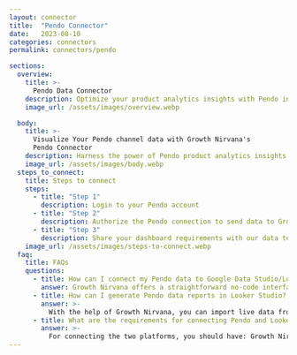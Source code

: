 ```yaml
---
layout: connector
title:  "Pendo Connector"
date:   2023-08-10
categories: connectors
permalink: connectors/pendo

sections:
  overview:
    title: >-
      Pendo Data Connector
    description: Optimize your product analytics insights with Pendo integration. Seamlessly merge user behavior data from Pendo with Looker Studio's analytical capabilities, unlocking insights that drive product optimization strategies, user experiences, and operational excellence.
    image_url: /assets/images/overview.webp

  body:
    title: >-
      Visualize Your Pendo channel data with Growth Nirvana's
      Pendo Connector
    description: Harness the power of Pendo product analytics insights integrated into Looker Studio for strategic product optimization decisions.
    image_url: /assets/images/body.webp
  steps_to_connect:
    title: Steps to connect
    steps:
      - title: "Step 1"
        description: Login to your Pendo account
      - title: "Step 2"
        description: Authorize the Pendo connection to send data to Growth Nirvana
      - title: "Step 3"
        description: Share your dashboard requirements with our data team. We will build the report for you.
    image_url: /assets/images/steps-to-connect.webp
  faq:
    title: FAQs
    questions:
      - title: How can I connect my Pendo data to Google Data Studio/Looker Studio?
        answer: Growth Nirvana offers a straightforward no-code interface to connect to Pendo data sources.
      - title: How can I generate Pendo data reports in Looker Studio?
        answer: >-
          With the help of Growth Nirvana, you can import live data from Pendo into Looker Studio. These data can be viewed in charts, tables, and dashboards to generate branded reports that can be shared instantly.
      - title: What are the requirements for connecting Pendo and Looker Studio?
        answer: >-
          For connecting the two platforms, you should have: Growth Nirvana Account and Pendo Ads Account
---
```

